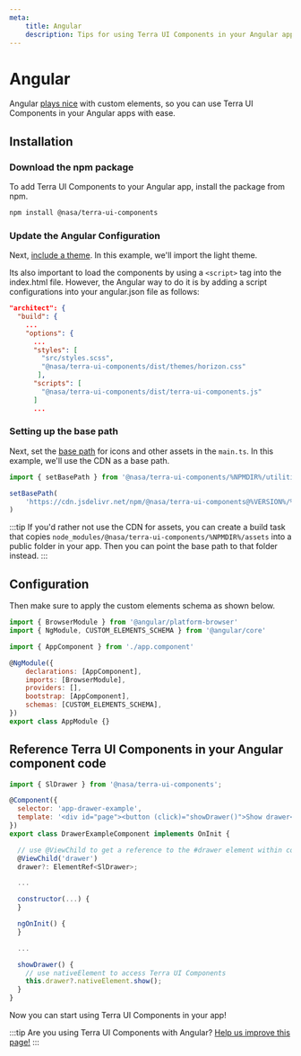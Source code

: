 ```yaml
---
meta:
    title: Angular
    description: Tips for using Terra UI Components in your Angular app.
---
```


# Angular

Angular [plays nice](https://custom-elements-everywhere.com/#angular) with custom elements, so you can use Terra UI Components in your Angular apps with ease.

## Installation

### Download the npm package

To add Terra UI Components to your Angular app, install the package from npm.

```bash
npm install @nasa/terra-ui-components
```

### Update the Angular Configuration

Next, [include a theme](/getting-started/themes). In this example, we'll import the light theme.

Its also important to load the components by using a `<script>` tag into the index.html file. However, the Angular way to do it is by adding a script configurations into your angular.json file as follows:

```json
"architect": {
  "build": {
    ...
    "options": {
      ...
      "styles": [
        "src/styles.scss",
        "@nasa/terra-ui-components/dist/themes/horizon.css"
       ],
      "scripts": [
        "@nasa/terra-ui-components/dist/terra-ui-components.js"
      ]
      ...
```

### Setting up the base path

Next, set the [base path](/getting-started/installation#setting-the-base-path) for icons and other assets in the `main.ts`. In this example, we'll use the CDN as a base path.

```jsx
import { setBasePath } from '@nasa/terra-ui-components/%NPMDIR%/utilities/base-path'

setBasePath(
    'https://cdn.jsdelivr.net/npm/@nasa/terra-ui-components@%VERSION%/%CDNDIR%/'
)
```

:::tip
If you'd rather not use the CDN for assets, you can create a build task that copies `node_modules/@nasa/terra-ui-components/%NPMDIR%/assets` into a public folder in your app. Then you can point the base path to that folder instead.
:::

## Configuration

Then make sure to apply the custom elements schema as shown below.

```js
import { BrowserModule } from '@angular/platform-browser'
import { NgModule, CUSTOM_ELEMENTS_SCHEMA } from '@angular/core'

import { AppComponent } from './app.component'

@NgModule({
    declarations: [AppComponent],
    imports: [BrowserModule],
    providers: [],
    bootstrap: [AppComponent],
    schemas: [CUSTOM_ELEMENTS_SCHEMA],
})
export class AppModule {}
```

## Reference Terra UI Components in your Angular component code

```js
import { SlDrawer } from '@nasa/terra-ui-components';

@Component({
  selector: 'app-drawer-example',
  template: '<div id="page"><button (click)="showDrawer()">Show drawer</button><sl-drawer #drawer label="Drawer" class="drawer-focus" style="--size: 50vw"><p>Drawer content</p></sl-drawer></div>'
})
export class DrawerExampleComponent implements OnInit {

  // use @ViewChild to get a reference to the #drawer element within component template
  @ViewChild('drawer')
  drawer?: ElementRef<SlDrawer>;

  ...

  constructor(...) {
  }

  ngOnInit() {
  }

  ...

  showDrawer() {
    // use nativeElement to access Terra UI Components
    this.drawer?.nativeElement.show();
  }
}
```

Now you can start using Terra UI Components in your app!

:::tip
Are you using Terra UI Components with Angular? [Help us improve this page!](https://github.com/terra-ui/components/blob/next/docs/frameworks/angular.md)
:::

